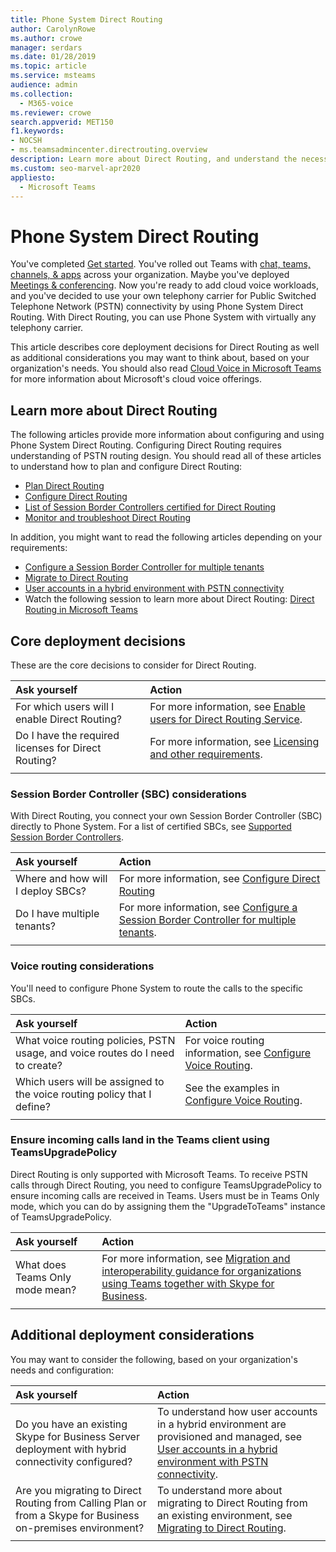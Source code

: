 ```yaml
---
title: Phone System Direct Routing
author: CarolynRowe
ms.author: crowe
manager: serdars
ms.date: 01/28/2019
ms.topic: article
ms.service: msteams
audience: admin
ms.collection: 
  - M365-voice
ms.reviewer: crowe
search.appverid: MET150
f1.keywords:
- NOCSH
- ms.teamsadmincenter.directrouting.overview
description: Learn more about Direct Routing, and understand the necessary deployment decisions that you will face.
ms.custom: seo-marvel-apr2020
appliesto: 
  - Microsoft Teams
---
```


# Phone System Direct Routing

You've completed [Get started](get-started-with-teams-quick-start.md). You've rolled out Teams with [chat, teams, channels, & apps](deploy-chat-teams-channels-microsoft-teams-landing-page.md) across your organization. Maybe you've deployed [Meetings & conferencing](deploy-meetings-microsoft-teams-landing-page.md). Now you're ready to add cloud voice workloads, and you've decided to use your own telephony carrier for Public Switched Telephone Network (PSTN) connectivity by using Phone System Direct Routing. With Direct Routing, you can use Phone System with virtually any telephony carrier.

This article describes core deployment decisions for Direct Routing as well as additional considerations you may want to think about, based on your organization's needs. You should also read [Cloud Voice in Microsoft Teams](cloud-voice-landing-page.md) for more information about Microsoft's cloud voice offerings.

## Learn more about Direct Routing

The following articles provide more information about configuring and using Phone System Direct Routing. Configuring Direct Routing requires understanding of PSTN routing design. You should read all of these articles to understand how to plan and configure Direct Routing:

- [Plan Direct Routing](direct-routing-plan.md) 
- [Configure Direct Routing](direct-routing-configure.md)
- [List of Session Border Controllers certified for Direct Routing](direct-routing-border-controllers.md)
- [Monitor and troubleshoot Direct Routing](direct-routing-monitor-and-troubleshoot.md)

In addition, you might want to read the following articles depending on your requirements:

-  [Configure a Session Border Controller for multiple tenants](direct-routing-sbc-multiple-tenants.md)
-  [Migrate to Direct Routing](direct-routing-migrating.md)
-  [User accounts in a hybrid environment with PSTN connectivity](direct-routing-user-accounts-in-a-hybrid-environment.md)
- Watch the following session to learn more about Direct Routing: [Direct Routing in Microsoft Teams](https://aka.ms/teams-direct-routing)

## Core deployment decisions

These are the core decisions to consider for Direct Routing. 

|Ask yourself|Action |
| :------------|:-------|
|For which users will I enable Direct Routing? | For more information, see [Enable users for Direct Routing Service](direct-routing-configure.md). |
Do I have the required licenses for Direct Routing? | For more information, see [Licensing and other requirements](direct-routing-plan.md#licensing-and-other-requirements).
|||

### Session Border Controller (SBC) considerations

With Direct Routing, you connect your own Session Border Controller (SBC) directly to Phone System.  For a list of certified SBCs, see [Supported Session Border Controllers](direct-routing-border-controllers.md).

|Ask yourself|Action |
|:------------|:-------|
| Where and how will I deploy SBCs? | For more information, see [Configure Direct Routing](direct-routing-configure.md) | 
Do I have multiple tenants? | For more information, see [Configure a Session Border Controller for multiple tenants](direct-routing-sbc-multiple-tenants.md).|
|||

### Voice routing considerations

You'll need to configure Phone System to route the calls to the specific SBCs.

|Ask yourself|Action |
|:------------|:-------|
| What voice routing policies, PSTN usage, and voice routes do I need to create? | For voice routing  information, see [Configure Voice Routing](direct-routing-configure.md).
| Which users will be assigned to the voice routing policy that I define? | See the examples in [Configure Voice Routing](direct-routing-configure.md). |
|||

### Ensure incoming calls land in the Teams client using TeamsUpgradePolicy

Direct Routing is only supported with Microsoft Teams. To receive PSTN calls through Direct Routing, you need to configure TeamsUpgradePolicy to ensure incoming calls are received in Teams. Users must be in Teams Only mode, which you can do by assigning them the "UpgradeToTeams" instance of TeamsUpgradePolicy. 

|Ask yourself|Action |
|:------------|:-------|
|What does Teams Only mode mean? | For more information, see [Migration and interoperability guidance for organizations using Teams together with Skype for Business](https://docs.microsoft.com/microsoftteams/migration-interop-guidance-for-teams-with-skype).|
|||

## Additional deployment considerations

You may want to consider the following, based on your organization's needs and configuration:

| Ask yourself| Action |
| :------------|:-------|
| Do you have an existing Skype for Business Server deployment with hybrid connectivity configured? |  To understand how user accounts in a hybrid environment are provisioned and managed, see [User accounts in a hybrid environment with PSTN connectivity](direct-routing-user-accounts-in-a-hybrid-environment.md).| 
| Are you migrating to Direct Routing from Calling Plan or from a Skype for Business on-premises environment? | To understand more about migrating to Direct Routing from an existing environment, see [Migrating to Direct Routing](direct-routing-migrating.md). |
|||
